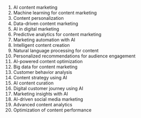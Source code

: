 1. AI content marketing
2. Machine learning for content marketing
3. Content personalization
4. Data-driven content marketing
5. AI in digital marketing
6. Predictive analytics for content marketing
7. Marketing automation with AI
8. Intelligent content creation
9. Natural language processing for content
10. Personalized recommendations for audience engagement
11. AI-powered content optimization
12. Big data for content marketing
13. Customer behavior analysis
14. Content strategy using AI
15. AI content curation
16. Digital customer journey using AI
17. Marketing insights with AI
18. AI-driven social media marketing
19. Advanced content analytics
20. Optimization of content performance
